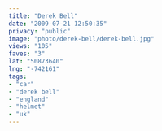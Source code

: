```yaml
---
title: "Derek Bell"
date: "2009-07-21 12:50:35"
privacy: "public"
image: "photo/derek-bell/derek-bell.jpg"
views: "105"
faves: "3"
lat: "50873640"
lng: "-742161"
tags:
- "car"
- "derek bell"
- "england"
- "helmet"
- "uk"
---
```

<a href="/photos/2009/07/21/derek-bell" rel="nofollow"></a>
